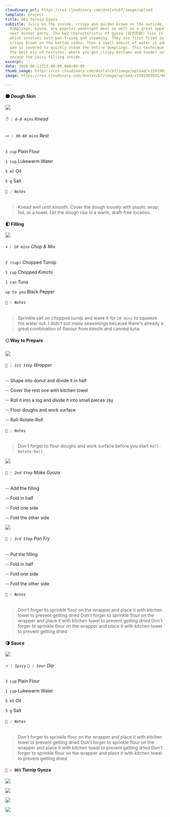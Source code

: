 ```yaml
---
cloudinary_url: https://res.cloudinary.com/dnxlxtcb7/image/upload
template: project
title: 001 Turnip Gyoza
subtitle: Juicy on the inside, crispy and golden brown on the outside, these pan-fried
  dumplings, Gyoza, are popular weeknight meal as well as a great appetizer for your
  next dinner party. The key characteristic of gyoza (日式煎餃) lies in its cooking method,
  which involves both pan-frying and steaming. They are first fried in a hot pan until
  crispy brown on the bottom sides, then a small amount of water is added before the
  pan is covered to quickly steam the entire dumplings. This technique gives gyoza
  the best mix of textures, where you get crispy bottoms and tender soft tops that
  encase the juicy filling inside.
excerpt: ''
date: 2020-06-11T23:00:00.000+00:00
thumb_image: https://res.cloudinary.com/dnxlxtcb7/image/upload/v1591969567/001%20Turnip%20Gyoza/Website-Thumb.png
image: https://res.cloudinary.com/dnxlxtcb7/image/upload/v1591969565/001%20Turnip%20Gyoza/IMG_0167.jpg

---
```

#### 🌑 Dough Skin

<div class = "section-wrapper">

<div class = "media-wrapper">

<img src="https://res.cloudinary.com/dnxlxtcb7/image/upload/v1592429810/Recipes/001%20Turnip%20Gyoza/Dough-gif.gif" />

</div>

<div class = "text-wrapper">

###### `✋ : 6-8 mins` Knead

###### `💤 : 30-60 mins` Rest

`3 cup` Plain Flour <br>

`1 cup` Lukewarm Water <br>

`5 ml` Oil <br>

`5 g` Salt <br>

###### `📝 : Notes`

> Knead well until smooth. Cover the dough loosely with plastic wrap, foil, or a towel. Let the dough rise in a warm, draft-free location.

</div>

</div>

#### 🌓 Filling

<div class = "section-wrapper">

<div class = "media-wrapper">

<img src="https://res.cloudinary.com/dnxlxtcb7/image/upload/v1592493713/Recipes/001%20Turnip%20Gyoza/IMG_0165.jpg"/>

</div>

<div class = "text-wrapper">

###### `🌀 : 10 mins` Chop & Mix

`2 (cup)` Chopped Turnip <br>

`1 cup` Chopped Kimchi <br>

`1 can` Tuna

`up to you` Black Pepper <br>

###### `📝 : Notes`

> Sprinkle salt on chopped turnip and leave it for `10 mins` to squeeze the water out. I  didn't put many seasonings because there's already a great combination of flavour from kimchi and canned tuna.

</div>

</div>

#### 🌕 Way to Prepare

<div class = "section-wrapper">

<div class = "media-wrapper">

<img src="https://res.cloudinary.com/dnxlxtcb7/image/upload/v1592497113/Recipes/001%20Turnip%20Gyoza/wrapper-gif.gif" />

</div>

<div class = "text-wrapper">

###### `👀 : 1st Step` Wrapper

`〰️` Shape into donut and divide it in half <br>

`〰️` Cover the rest one with kitchen towel <br>

`〰️` Roll it into a log and divide it into small pieces `10g` <br>

`〰️` Flour doughs and work surface <br>

`〰️` Roll-Rotate-Roll <br>

###### `📝 : Notes`

> Don't forger to flour doughs and work surface before you start `Roll-Rotate-Roll`.

</div>

</div>

<div class = "section-wrapper">

<div class = "media-wrapper">

<img src="https://res.cloudinary.com/dnxlxtcb7/image/upload/v1592497849/Recipes/001%20Turnip%20Gyoza/make_gyoza-gif.gif" />

</div>

<div class = "text-wrapper">

###### `👀 : 2nd Step` Make Gyoza

`〰️` Add the filling<br>

`〰️` Fold in half<br>

`〰️` Fold one side<br>

`〰️` Fold the other side<br>

</div>

</div>

<div class = "section-wrapper">

<div class = "media-wrapper">

<img src="https://res.cloudinary.com/dnxlxtcb7/image/upload/v1591969562/Recipes/001%20Turnip%20Gyoza/IMG_0162.jpg" />

</div>

<div class = "text-wrapper">

###### `👀 : 3rd Step` Pan Fry

`〰️` Put the filling<br>

`〰️` Fold in half<br>

`〰️` Fold one side<br>

`〰️` Fold the other side<br>

###### `📝 : Notes`

> Don't forger to sprinkle flour on the wrapper and place it with kitchen towel to prevent getting dried Don't forger to sprinkle flour on the wrapper and place it with kitchen towel to prevent getting dried Don't forger to sprinkle flour on the wrapper and place it with kitchen towel to prevent getting dried

</div>

</div>

#### 🌗 Sauce

<div class = "section-wrapper">

<div class = "media-wrapper">

<img src="https://res.cloudinary.com/dnxlxtcb7/image/upload/v1591969562/Recipes/001%20Turnip%20Gyoza/IMG_0165.jpg" />

</div>

<div class = "text-wrapper">

###### `🔥 : Spicy` `🍋 : Sour` Dip

`3 cup` Plain Flour<br>

`1 cup` Lukewarm Water<br>

`5 ml` Oil<br>

`5 g` Salt<br>

###### `📝 : Notes`

> Don't forger to sprinkle flour on the wrapper and place it with kitchen towel to prevent getting dried Don't forger to sprinkle flour on the wrapper and place it with kitchen towel to prevent getting dried Don't forger to sprinkle flour on the wrapper and place it with kitchen towel to prevent getting dried

</div>

</div>

#### `🥟 : OO1` Turnip Gyoza

![](https://res.cloudinary.com/dnxlxtcb7/image/upload/v1591969562/Recipes/001%20Turnip%20Gyoza/IMG_0159.jpg)

![](https://res.cloudinary.com/dnxlxtcb7/image/upload/v1591969562/Recipes/001%20Turnip%20Gyoza/IMG_0166.jpg)

![](https://res.cloudinary.com/dnxlxtcb7/image/upload/v1591969561/Recipes/001%20Turnip%20Gyoza/IMG_0161.jpg)

![](https://res.cloudinary.com/dnxlxtcb7/image/upload/v1591969562/Recipes/001%20Turnip%20Gyoza/IMG_0163.jpg)